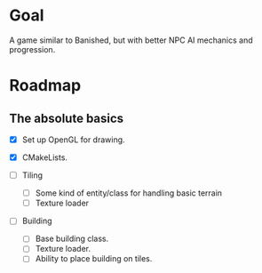 # Goal
A game similar to Banished, but with better NPC AI mechanics and progression.

# Roadmap
## The absolute basics
- [X] Set up OpenGL for drawing.
- [X] CMakeLists.

- [ ] Tiling
    - [ ] Some kind of entity/class for handling basic terrain
    - [ ] Texture loader

- [ ] Building
    - [ ] Base building class.
    - [ ] Texture loader.
    - [ ] Ability to place building on tiles.
